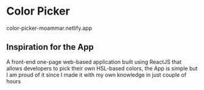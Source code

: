 # Color Picker

color-picker-moammar.netlify.app

## Inspiration for the App
A front-end one-page web-based application built using ReactJS that allows developers to pick their own HSL-based colors, the App is simple but I am proud of it since I made it with my own knowledge in just couple of hours
